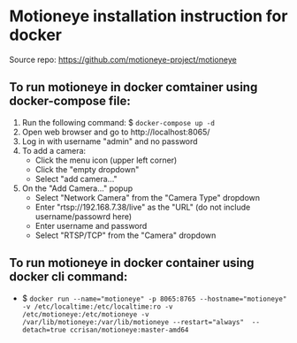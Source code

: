 # Motioneye installation instruction for docker
Source repo: https://github.com/motioneye-project/motioneye

## To run motioneye in docker comtainer using docker-compose file:
1. Run the following command: $ `docker-compose up -d`
2. Open web browser and go to http://localhost:8065/
3. Log in with username "admin" and no password
4. To add a camera:
   - Click the menu icon (upper left corner)
   - Click the "empty dropdown"
   - Select "add camera..."
5. On the "Add Camera..." popup
   - Select "Network Camera" from the "Camera Type" dropdown
   - Enter "rtsp://192.168.7.38/live" as the "URL" (do not include username/passowrd here)
   - Enter username and password
   - Select "RTSP/TCP" from the "Camera" dropdown

## To run motioneye in docker container using docker cli command:
   - $ `docker run --name="motioneye" -p 8065:8765 --hostname="motioneye" -v /etc/localtime:/etc/localtime:ro -v /etc/motioneye:/etc/motioneye -v /var/lib/motioneye:/var/lib/motioneye --restart="always"  --detach=true ccrisan/motioneye:master-amd64`